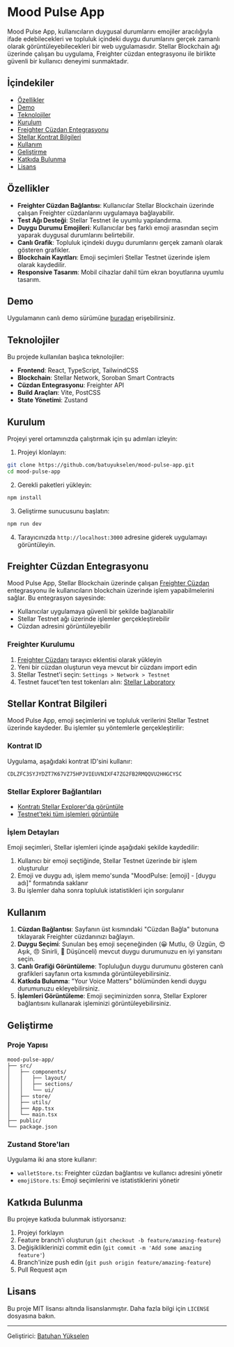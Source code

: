 # Mood Pulse App

Mood Pulse App, kullanıcıların duygusal durumlarını emojiler aracılığıyla ifade edebilecekleri ve topluluk içindeki duygu durumlarını gerçek zamanlı olarak görüntüleyebilecekleri bir web uygulamasıdır. Stellar Blockchain ağı üzerinde çalışan bu uygulama, Freighter cüzdan entegrasyonu ile birlikte güvenli bir kullanıcı deneyimi sunmaktadır.


## İçindekiler

- [Özellikler](#özellikler)
- [Demo](#demo)
- [Teknolojiler](#teknolojiler)
- [Kurulum](#kurulum)
- [Freighter Cüzdan Entegrasyonu](#freighter-cüzdan-entegrasyonu)
- [Stellar Kontrat Bilgileri](#stellar-kontrat-bilgileri)
- [Kullanım](#kullanım)
- [Geliştirme](#geliştirme)
- [Katkıda Bulunma](#katkıda-bulunma)
- [Lisans](#lisans)

## Özellikler

- **Freighter Cüzdan Bağlantısı**: Kullanıcılar Stellar Blockchain üzerinde çalışan Freighter cüzdanlarını uygulamaya bağlayabilir.
- **Test Ağı Desteği**: Stellar Testnet ile uyumlu yapılandırma.
- **Duygu Durumu Emojileri**: Kullanıcılar beş farklı emoji arasından seçim yaparak duygusal durumlarını belirtebilir.
- **Canlı Grafik**: Topluluk içindeki duygu durumlarını gerçek zamanlı olarak gösteren grafikler.
- **Blockchain Kayıtları**: Emoji seçimleri Stellar Testnet üzerinde işlem olarak kaydedilir.
- **Responsive Tasarım**: Mobil cihazlar dahil tüm ekran boyutlarına uyumlu tasarım.

## Demo

Uygulamanın canlı demo sürümüne [buradan](https://github.com/batuyukselen/mood-pulse-app) erişebilirsiniz.

## Teknolojiler

Bu projede kullanılan başlıca teknolojiler:

- **Frontend**: React, TypeScript, TailwindCSS
- **Blockchain**: Stellar Network, Soroban Smart Contracts
- **Cüzdan Entegrasyonu**: Freighter API
- **Build Araçları**: Vite, PostCSS
- **State Yönetimi**: Zustand

## Kurulum

Projeyi yerel ortamınızda çalıştırmak için şu adımları izleyin:

1. Projeyi klonlayın:
```bash
git clone https://github.com/batuyukselen/mood-pulse-app.git
cd mood-pulse-app
```

2. Gerekli paketleri yükleyin:
```bash
npm install
```

3. Geliştirme sunucusunu başlatın:
```bash
npm run dev
```

4. Tarayıcınızda `http://localhost:3000` adresine giderek uygulamayı görüntüleyin.

## Freighter Cüzdan Entegrasyonu

Mood Pulse App, Stellar Blockchain üzerinde çalışan [Freighter Cüzdan](https://www.freighter.app/) entegrasyonu ile kullanıcıların blockchain üzerinde işlem yapabilmelerini sağlar. Bu entegrasyon sayesinde:

- Kullanıcılar uygulamaya güvenli bir şekilde bağlanabilir
- Stellar Testnet ağı üzerinde işlemler gerçekleştirebilir
- Cüzdan adresini görüntüleyebilir

### Freighter Kurulumu

1. [Freighter Cüzdanı](https://www.freighter.app/) tarayıcı eklentisi olarak yükleyin
2. Yeni bir cüzdan oluşturun veya mevcut bir cüzdanı import edin
3. Stellar Testnet'i seçin: `Settings > Network > Testnet`
4. Testnet faucet'ten test tokenları alın: [Stellar Laboratory](https://laboratory.stellar.org/#account-creator?network=test)

## Stellar Kontrat Bilgileri

Mood Pulse App, emoji seçimlerini ve topluluk verilerini Stellar Testnet üzerinde kaydeder. Bu işlemler şu yöntemlerle gerçekleştirilir:

### Kontrat ID

Uygulama, aşağıdaki kontrat ID'sini kullanır:

```
CDLZFC3SYJYDZT7K67VZ75HPJVIEUVNIXF47ZG2FB2RMQQVU2HHGCYSC
```

### Stellar Explorer Bağlantıları

- [Kontratı Stellar Explorer'da görüntüle](https://testnet.stellar.expert/contract/CDLZFC3SYJYDZT7K67VZ75HPJVIEUVNIXF47ZG2FB2RMQQVU2HHGCYSC)
- [Testnet'teki tüm işlemleri görüntüle](https://testnet.stellar.expert/explorer/public)

### İşlem Detayları

Emoji seçimleri, Stellar işlemleri içinde aşağıdaki şekilde kaydedilir:

1. Kullanıcı bir emoji seçtiğinde, Stellar Testnet üzerinde bir işlem oluşturulur
2. Emoji ve duygu adı, işlem memo'sunda "MoodPulse: [emoji] - [duygu adı]" formatında saklanır
3. Bu işlemler daha sonra topluluk istatistikleri için sorgulanır

## Kullanım

1. **Cüzdan Bağlantısı**: Sayfanın üst kısmındaki "Cüzdan Bağla" butonuna tıklayarak Freighter cüzdanınızı bağlayın.
2. **Duygu Seçimi**: Sunulan beş emoji seçeneğinden (😀 Mutlu, 😢 Üzgün, 😍 Aşık, 😠 Sinirli, 🤔 Düşünceli) mevcut duygu durumunuzu en iyi yansıtanı seçin.
3. **Canlı Grafiği Görüntüleme**: Topluluğun duygu durumunu gösteren canlı grafikleri sayfanın orta kısmında görüntüleyebilirsiniz.
4. **Katkıda Bulunma**: "Your Voice Matters" bölümünden kendi duygu durumunuzu ekleyebilirsiniz.
5. **İşlemleri Görüntüleme**: Emoji seçiminizden sonra, Stellar Explorer bağlantısını kullanarak işleminizi görüntüleyebilirsiniz.

## Geliştirme

### Proje Yapısı

```
mood-pulse-app/
├── src/
│   ├── components/
│   │   ├── layout/
│   │   ├── sections/
│   │   └── ui/
│   ├── store/
│   ├── utils/
│   ├── App.tsx
│   └── main.tsx
├── public/
└── package.json
```

### Zustand Store'ları

Uygulama iki ana store kullanır:
- `walletStore.ts`: Freighter cüzdan bağlantısı ve kullanıcı adresini yönetir
- `emojiStore.ts`: Emoji seçimlerini ve istatistiklerini yönetir

## Katkıda Bulunma

Bu projeye katkıda bulunmak istiyorsanız:

1. Projeyi forklayın
2. Feature branch'i oluşturun (`git checkout -b feature/amazing-feature`)
3. Değişikliklerinizi commit edin (`git commit -m 'Add some amazing feature'`)
4. Branch'inize push edin (`git push origin feature/amazing-feature`)
5. Pull Request açın

## Lisans

Bu proje MIT lisansı altında lisanslanmıştır. Daha fazla bilgi için `LICENSE` dosyasına bakın.

---

Geliştirici: [Batuhan Yükselen](https://github.com/batuyukselen) 
